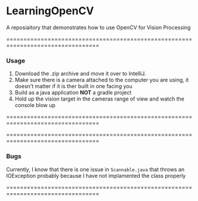 # LearningOpenCV
A reposiaitory that demonstrates how to use OpenCV for Vision Processing

=================================================================================
### Usage
1. Download the .zip archive and move it over to IntelliJ.
2. Make sure there is a camera attached to the computer you are using, it doesn't matter if it is ther built in one facing you
3. Build as a java application **NOT** a gradle project
4. Hold up the vision target in the cameras range of view and watch the console blow up

=================================================================================

=================================================================================
### Bugs
Currently, I know that there is one issue in `Scannable.java` that throws an IOException probably because I have not implamented the class properly

=================================================================================
